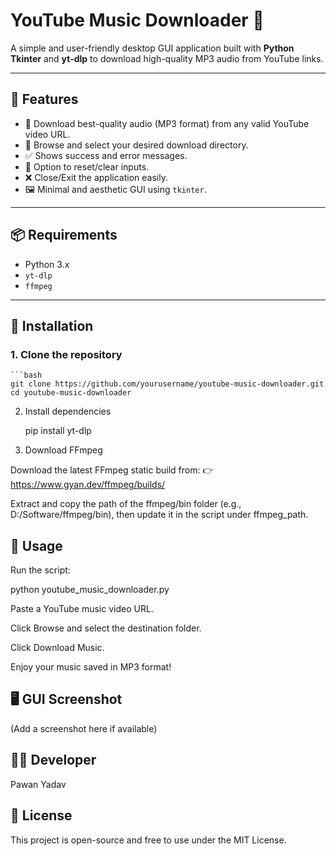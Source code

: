 # YouTube Music Downloader 🎵

A simple and user-friendly desktop GUI application built with **Python Tkinter** and **yt-dlp** to download high-quality MP3 audio from YouTube links.

---

## 🚀 Features

- 🎯 Download best-quality audio (MP3 format) from any valid YouTube video URL.
- 📁 Browse and select your desired download directory.
- ✅ Shows success and error messages.
- 🔁 Option to reset/clear inputs.
- ❌ Close/Exit the application easily.
- 🖼️ Minimal and aesthetic GUI using `tkinter`.

---

## 📦 Requirements

- Python 3.x  
- `yt-dlp`  
- `ffmpeg`  

---

## 🔧 Installation

### 1. Clone the repository
    ```bash
    git clone https://github.com/yourusername/youtube-music-downloader.git
    cd youtube-music-downloader

2. Install dependencies

    pip install yt-dlp

3. Download FFmpeg

Download the latest FFmpeg static build from:
👉 https://www.gyan.dev/ffmpeg/builds/

Extract and copy the path of the ffmpeg/bin folder (e.g., D:/Software/ffmpeg/bin), then update it in the script under ffmpeg_path.

## 🧠 Usage
Run the script:

python youtube_music_downloader.py

Paste a YouTube music video URL.

Click Browse and select the destination folder.

Click Download Music.

Enjoy your music saved in MP3 format!

## 🖥️ GUI Screenshot
(Add a screenshot here if available)

## 🧑‍💻 Developer

Pawan Yadav


## 📜 License


This project is open-source and free to use under the MIT License.
